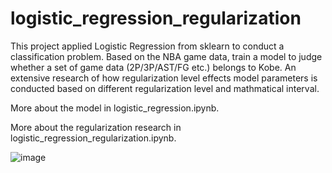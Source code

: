 # logistic_regression_regularization

This project applied Logistic Regression from sklearn to conduct a classification problem. Based on the NBA game data, train a model to judge whether a set of game data (2P/3P/AST/FG etc.) belongs to Kobe. An extensive research of how regularization level effects model parameters is conducted based on different regularization level and mathmatical interval.

More about the model in logistic_regression.ipynb.

More about the regularization research in logistic_regression_regularization.ipynb.

![image](https://github.com/xiamze/logistic_regression_regularization/blob/main/Images/regularization.png)
